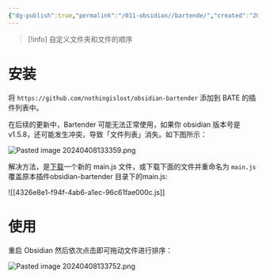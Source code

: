 ```yaml
---
{"dg-publish":true,"permalink":"/011-obsidian//bartende/","created":"2024-04-08T13:29:55.782+08:00","updated":"2024-06-01T10:49:08.766+08:00"}
---
```


>[!info] 自定义文件夹和文件的顺序
# 安装

将 `https://github.com/nothingislost/obsidian-bartender` 添加到 BATE 的插件列表中。

在后续的更新中，Bartender 可能无法正常使用，如果你 obsidian 版本号是v1.5.8，还可能发生冲突，导致「文件列表」消失。如下图所示：

![Pasted image 20240408133359.png](/img/user/$/$Sys999%20Attachment/Pasted%20image%2020240408133359.png)

解决方法，是[下载](https://github.com/nothingislost/obsidian-bartender/files/14384002/obsidian-bartender.zip)一个新的 main.js 文件，或下载下面的文件并重命名为 `main.js` 覆盖原本插件obsidian-bartender 目录下的main.js:

![[4326e8e1-f94f-4ab6-a1ec-96c61fae000c.js]]
# 使用

重启 Obsidian 然后依次点击即可拖动文件进行排序：

![Pasted image 20240408133752.png](/img/user/$/$Sys999%20Attachment/Pasted%20image%2020240408133752.png)